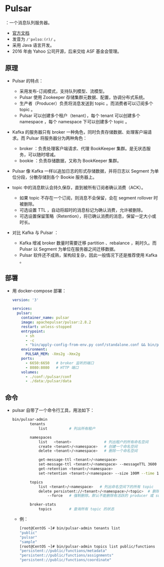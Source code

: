 # Pulsar

：一个消息队列服务器。
- [官方文档](https://pulsar.apache.org/docs)
- 发音为 `/ˈpʌlsɑː(r)/` 。
- 采用 Java 语言开发。
- 2016 年由 Yahoo 公司开源，后来交给 ASF 基金会管理。

## 原理

- Pulsar 的特点：
  - 采用发布-订阅模式，支持队列模型、流模型。
  - Pulsar 使用 Zookeeper 存储集群元数据、配置，协调分布式系统。
  - 生产者（Producer）负责将消息发送到 topic 。而消费者可以订阅多个 topic 。
  - Pulsar 可以创建多个租户（tenant），每个 tenant 可以创建多个 namespace ，每个 namespace 下可以创建多个 topic 。

- Kafka 的服务器只有 broker 一种角色，同时负责存储数据、处理客户端请求。而 Pulsar 将服务器分为两种角色：
  - broker ：负责处理客户端请求、代理 BookKeeper 集群。是无状态服务，可以随时增减。
  - bookie ：负责存储数据，又称为 BookKeeper 集群。

- Pulsar 像 Kafka 一样以追加日志的形式存储数据，并将日志以 Segment 为单位分段，分散存储到各个 Bookie 服务器上。
- topic 中的消息默认会持久保存，直到被所有订阅者确认消费（ACK）。
  - 如果 topic 不存在一个订阅，则消息不会保留，会在 segment rollover 时被删除。
  - 可选设置 TTL ，自动将超时的消息标记为确认消费，允许被删除。
  - 可选设置保留策略（Retention），将已确认消费的消息，保留一定大小或时长。

- 对比 Kafka 与 Pulsar ：
  - Kafka 增减 broker 数量时需要迁移 partition 、rebalance ，耗时久。而 Pulsar 以 Segment 为单位在服务器之间迁移数据。
  - Pulsar 软件还不成熟，架构较复杂，因此一般情况下还是推荐使用 Kafka 。

## 部署

- 用 docker-compose 部署：
  ```yml
  version: '3'

  services:
    pulsar:
      container_name: pulsar
      image: apachepulsar/pulsar:2.8.2
      restart: unless-stopped
      entrypoint:
        - sh
        - -c
        - "bin/apply-config-from-env.py conf/standalone.conf && bin/pulsar standalone"
      environment:
        PULSAR_MEM: -Xms2g -Xmx2g
      ports:
        - 6650:6650   # broker 监听的端口
        - 8080:8080   # HTTP 端口
      volumes:
        - ./conf:/pulsar/conf
        - ./data:/pulsar/data
  ```

## 命令

- pulsar 自带了一个命令行工具，用法如下：
  ```sh
  bin/pulsar-admin
          tenants
              list          # 列出所有租户

          namespaces
              list   <tenant>               # 列出租户的所有命名空间
              create <tenant>/<namespace>   # 创建一个命名空间
              delete <tenant>/<namespace>   # 删除一个命名空间

              get-message-ttl <tenant>/<namespace>                      # 查询命名空间的消息 TTL
              set-message-ttl <tenant>/<namespace> --messageTTL 3600    # 设置 TTL ，单位为秒。如果设置为 0 ，则禁用
              get-retention <tenant>/<namespace>                        # 查询命名空间的消息过期策略
              set-retention <tenant>/<namespace> --size 100M --time 1h  # 设置消息过期策略

          topics
              list <tenant>/<namespace>   # 列出命名空间下的所有 topic
              delete persistent://<tenant>/<namespace>/<topic>  # 删除一个 topic
                  --force   # 强制删除。默认不能删除有活跃的 producer 或 subscription 的 topic

          broker-stats
              topics        # 查询所有 topic 的状态
  ```
  - 例：
    ```sh
    [root@CentOS ~]# bin/pulsar-admin tenants list
    "public"
    "pulsar"
    "sample"
    [root@CentOS ~]# bin/pulsar-admin topics list public/functions
    "persistent://public/functions/metadata"
    "persistent://public/functions/assignments"
    "persistent://public/functions/coordinate"
    ```
